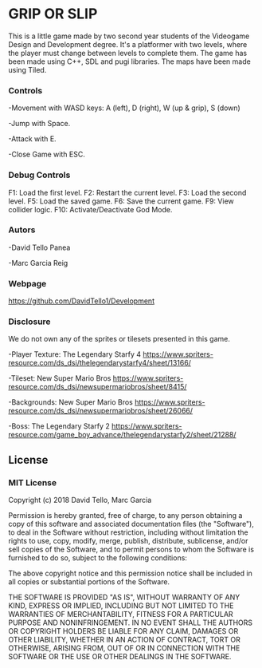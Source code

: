 # GRIP OR SLIP
This is a little game made by two second year students of the Videogame Design and Development degree. It's a platformer with two levels, where the player must change between levels to complete them. The game has been made using C++, SDL and pugi libraries. The maps have been made using Tiled.

### Controls
-Movement with WASD keys: A (left), D (right), W (up & grip), S (down)

-Jump with Space.

-Attack with E.

-Close Game with ESC.

### Debug Controls
F1: Load the first level. F2: Restart the current level. F3: Load the second level. F5: Load the saved game. F6: Save the current game. F9: View collider logic. F10: Activate/Deactivate God Mode.

### Autors
-David Tello Panea

-Marc Garcia Reig

### Webpage
https://github.com/DavidTello1/Development

### Disclosure
We do not own any of the sprites or tilesets presented in this game.

-Player Texture: The Legendary Starfy 4 https://www.spriters-resource.com/ds_dsi/thelegendarystarfy4/sheet/13166/

-Tileset: New Super Mario Bros https://www.spriters-resource.com/ds_dsi/newsupermariobros/sheet/8415/

-Backgrounds: New Super Mario Bros https://www.spriters-resource.com/ds_dsi/newsupermariobros/sheet/26066/

-Boss: The Legendary Starfy 2 https://www.spriters-resource.com/game_boy_advance/thelegendarystarfy2/sheet/21288/

## License
### MIT License

Copyright (c) 2018 David Tello, Marc Garcia

Permission is hereby granted, free of charge, to any person obtaining a copy
of this software and associated documentation files (the "Software"), to deal
in the Software without restriction, including without limitation the rights
to use, copy, modify, merge, publish, distribute, sublicense, and/or sell
copies of the Software, and to permit persons to whom the Software is
furnished to do so, subject to the following conditions:

The above copyright notice and this permission notice shall be included in all
copies or substantial portions of the Software.

THE SOFTWARE IS PROVIDED "AS IS", WITHOUT WARRANTY OF ANY KIND, EXPRESS OR
IMPLIED, INCLUDING BUT NOT LIMITED TO THE WARRANTIES OF MERCHANTABILITY,
FITNESS FOR A PARTICULAR PURPOSE AND NONINFRINGEMENT. IN NO EVENT SHALL THE
AUTHORS OR COPYRIGHT HOLDERS BE LIABLE FOR ANY CLAIM, DAMAGES OR OTHER
LIABILITY, WHETHER IN AN ACTION OF CONTRACT, TORT OR OTHERWISE, ARISING FROM,
OUT OF OR IN CONNECTION WITH THE SOFTWARE OR THE USE OR OTHER DEALINGS IN THE
SOFTWARE.
